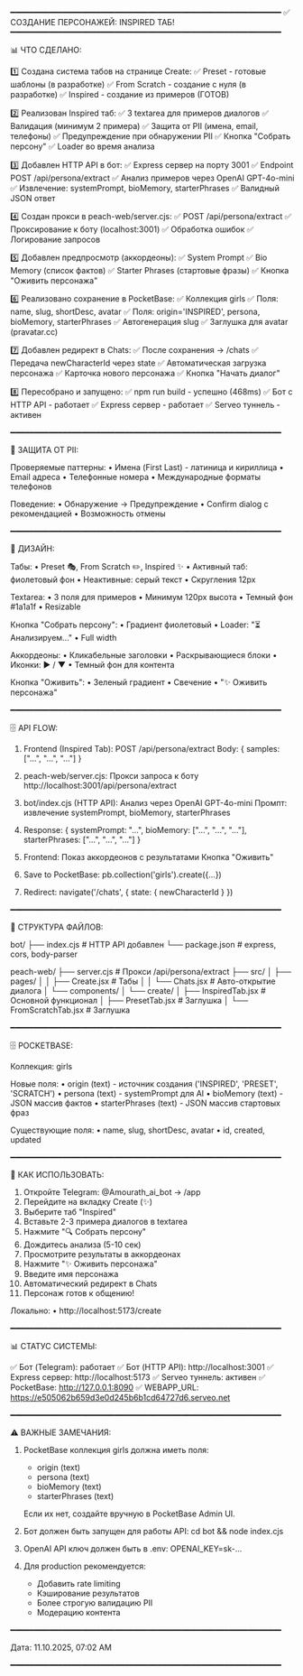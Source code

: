 ━━━━━━━━━━━━━━━━━━━━━━━━━━━━━━━━━━━━━━━━━━━━━━━━━━━━━━━━━
✅ СОЗДАНИЕ ПЕРСОНАЖЕЙ: INSPIRED ТАБ!
━━━━━━━━━━━━━━━━━━━━━━━━━━━━━━━━━━━━━━━━━━━━━━━━━━━━━━━━━

📊 ЧТО СДЕЛАНО:

1️⃣  Создана система табов на странице Create:
   ✅ Preset - готовые шаблоны (в разработке)
   ✅ From Scratch - создание с нуля (в разработке)
   ✅ Inspired - создание из примеров (ГОТОВ)

2️⃣  Реализован Inspired таб:
   ✅ 3 textarea для примеров диалогов
   ✅ Валидация (минимум 2 примера)
   ✅ Защита от PII (имена, email, телефоны)
   ✅ Предупреждение при обнаружении PII
   ✅ Кнопка "Собрать персону"
   ✅ Loader во время анализа

3️⃣  Добавлен HTTP API в бот:
   ✅ Express сервер на порту 3001
   ✅ Endpoint POST /api/persona/extract
   ✅ Анализ примеров через OpenAI GPT-4o-mini
   ✅ Извлечение: systemPrompt, bioMemory, starterPhrases
   ✅ Валидный JSON ответ

4️⃣  Создан прокси в peach-web/server.cjs:
   ✅ POST /api/persona/extract
   ✅ Проксирование к боту (localhost:3001)
   ✅ Обработка ошибок
   ✅ Логирование запросов

5️⃣  Добавлен предпросмотр (аккордеоны):
   ✅ System Prompt
   ✅ Bio Memory (список фактов)
   ✅ Starter Phrases (стартовые фразы)
   ✅ Кнопка "Оживить персонажа"

6️⃣  Реализовано сохранение в PocketBase:
   ✅ Коллекция girls
   ✅ Поля: name, slug, shortDesc, avatar
   ✅ Поля: origin='INSPIRED', persona, bioMemory, starterPhrases
   ✅ Автогенерация slug
   ✅ Заглушка для avatar (pravatar.cc)

7️⃣  Добавлен редирект в Chats:
   ✅ После сохранения → /chats
   ✅ Передача newCharacterId через state
   ✅ Автоматическая загрузка персонажа
   ✅ Карточка нового персонажа
   ✅ Кнопка "Начать диалог"

8️⃣  Пересобрано и запущено:
   ✅ npm run build - успешно (468ms)
   ✅ Бот с HTTP API - работает
   ✅ Express сервер - работает
   ✅ Serveo туннель - активен

━━━━━━━━━━━━━━━━━━━━━━━━━━━━━━━━━━━━━━━━━━━━━━━━━━━━━━━━━

🔐 ЗАЩИТА ОТ PII:

Проверяемые паттерны:
• Имена (First Last) - латиница и кириллица
• Email адреса
• Телефонные номера
• Международные форматы телефонов

Поведение:
• Обнаружение → Предупреждение
• Confirm dialog с рекомендацией
• Возможность отмены

━━━━━━━━━━━━━━━━━━━━━━━━━━━━━━━━━━━━━━━━━━━━━━━━━━━━━━━━━

🎨 ДИЗАЙН:

Табы:
• Preset 🎭, From Scratch ✏️, Inspired ✨
• Активный таб: фиолетовый фон
• Неактивные: серый текст
• Скругления 12px

Textarea:
• 3 поля для примеров
• Минимум 120px высота
• Темный фон #1a1a1f
• Resizable

Кнопка "Собрать персону":
• Градиент фиолетовый
• Loader: "⏳ Анализируем..."
• Full width

Аккордеоны:
• Кликабельные заголовки
• Раскрывающиеся блоки
• Иконки: ▶ / ▼
• Темный фон для контента

Кнопка "Оживить":
• Зеленый градиент
• Свечение
• "✨ Оживить персонажа"

━━━━━━━━━━━━━━━━━━━━━━━━━━━━━━━━━━━━━━━━━━━━━━━━━━━━━━━━━

🗄️ API FLOW:

1. Frontend (Inspired Tab):
   POST /api/persona/extract
   Body: { samples: ["...", "...", "..."] }

2. peach-web/server.cjs:
   Прокси запроса к боту
   http://localhost:3001/api/persona/extract

3. bot/index.cjs (HTTP API):
   Анализ через OpenAI GPT-4o-mini
   Промпт: извлечение systemPrompt, bioMemory, starterPhrases
   
4. Response:
   {
     systemPrompt: "...",
     bioMemory: ["...", "...", "..."],
     starterPhrases: ["...", "...", "..."]
   }

5. Frontend:
   Показ аккордеонов с результатами
   Кнопка "Оживить"

6. Save to PocketBase:
   pb.collection('girls').create({...})

7. Redirect:
   navigate('/chats', { state: { newCharacterId } })

━━━━━━━━━━━━━━━━━━━━━━━━━━━━━━━━━━━━━━━━━━━━━━━━━━━━━━━━━

📁 СТРУКТУРА ФАЙЛОВ:

bot/
├── index.cjs                      # HTTP API добавлен
└── package.json                   # express, cors, body-parser

peach-web/
├── server.cjs                     # Прокси /api/persona/extract
├── src/
│   ├── pages/
│   │   ├── Create.jsx            # Табы
│   │   └── Chats.jsx             # Авто-открытие диалога
│   └── components/
│       └── create/
│           ├── InspiredTab.jsx   # Основной функционал
│           ├── PresetTab.jsx     # Заглушка
│           └── FromScratchTab.jsx # Заглушка

━━━━━━━━━━━━━━━━━━━━━━━━━━━━━━━━━━━━━━━━━━━━━━━━━━━━━━━━━

🗄️ POCKETBASE:

Коллекция: girls

Новые поля:
• origin (text) - источник создания ('INSPIRED', 'PRESET', 'SCRATCH')
• persona (text) - systemPrompt для AI
• bioMemory (text) - JSON массив фактов
• starterPhrases (text) - JSON массив стартовых фраз

Существующие поля:
• name, slug, shortDesc, avatar
• id, created, updated

━━━━━━━━━━━━━━━━━━━━━━━━━━━━━━━━━━━━━━━━━━━━━━━━━━━━━━━━━

🚀 КАК ИСПОЛЬЗОВАТЬ:

1. Откройте Telegram: @Amourath_ai_bot → /app
2. Перейдите на вкладку Create (✨)
3. Выберите таб "Inspired"
4. Вставьте 2-3 примера диалогов в textarea
5. Нажмите "🔍 Собрать персону"
6. Дождитесь анализа (5-10 сек)
7. Просмотрите результаты в аккордеонах
8. Нажмите "✨ Оживить персонажа"
9. Введите имя персонажа
10. Автоматический редирект в Chats
11. Персонаж готов к общению!

Локально:
• http://localhost:5173/create

━━━━━━━━━━━━━━━━━━━━━━━━━━━━━━━━━━━━━━━━━━━━━━━━━━━━━━━━━

📊 СТАТУС СИСТЕМЫ:

✅ Бот (Telegram): работает
✅ Бот (HTTP API): http://localhost:3001
✅ Express сервер: http://localhost:5173
✅ Serveo туннель: активен
✅ PocketBase: http://127.0.0.1:8090
✅ WEBAPP_URL: https://e505062b659d3e0d245b6b1cd64727d6.serveo.net

━━━━━━━━━━━━━━━━━━━━━━━━━━━━━━━━━━━━━━━━━━━━━━━━━━━━━━━━━

⚠️ ВАЖНЫЕ ЗАМЕЧАНИЯ:

1. PocketBase коллекция girls должна иметь поля:
   - origin (text)
   - persona (text)
   - bioMemory (text)
   - starterPhrases (text)
   
   Если их нет, создайте вручную в PocketBase Admin UI.

2. Бот должен быть запущен для работы API:
   cd bot && node index.cjs

3. OpenAI API ключ должен быть в .env:
   OPENAI_KEY=sk-...

4. Для production рекомендуется:
   - Добавить rate limiting
   - Кэширование результатов
   - Более строгую валидацию PII
   - Модерацию контента

━━━━━━━━━━━━━━━━━━━━━━━━━━━━━━━━━━━━━━━━━━━━━━━━━━━━━━━━━

Дата: 11.10.2025, 07:02 AM

━━━━━━━━━━━━━━━━━━━━━━━━━━━━━━━━━━━━━━━━━━━━━━━━━━━━━━━━━
